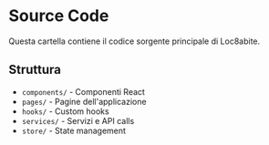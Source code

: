 # Source Code

Questa cartella contiene il codice sorgente principale di Loc8abite.

## Struttura
- `components/` - Componenti React
- `pages/` - Pagine dell'applicazione
- `hooks/` - Custom hooks
- `services/` - Servizi e API calls
- `store/` - State management